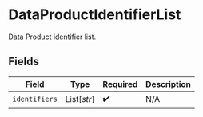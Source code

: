 # DataProductIdentifierList

Data Product identifier list.


## Fields

| Field              | Type               | Required           | Description        |
| ------------------ | ------------------ | ------------------ | ------------------ |
| `identifiers`      | List[*str*]        | :heavy_check_mark: | N/A                |